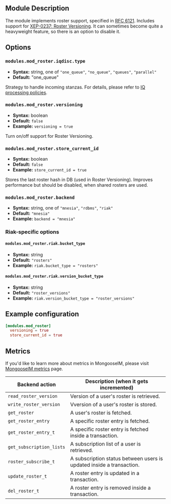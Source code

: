 ## Module Description

The module implements roster support, specified in [RFC 6121](http://xmpp.org/rfcs/rfc6121.html).
Includes support for [XEP-0237: Roster Versioning](http://xmpp.org/extensions/xep-0237.html).
It can sometimes become quite a heavyweight feature, so there is an option to disable it.

## Options

### `modules.mod_roster.iqdisc.type`
* **Syntax:** string, one of `"one_queue"`, `"no_queue"`, `"queues"`, `"parallel"`
* **Default:** "one_queue"

Strategy to handle incoming stanzas. For details, please refer to
[IQ processing policies](../configuration/Modules.md#iq-processing-policies).

### `modules.mod_roster.versioning`
* **Syntax:** boolean
* **Default:** `false`
* **Example:** `versioning = true`

Turn on/off support for Roster Versioning.

### `modules.mod_roster.store_current_id`
* **Syntax:** boolean
* **Default:** `false`
* **Example:** `store_current_id = true`

Stores the last roster hash in DB (used in Roster Versioning).
Improves performance but should be disabled, when shared rosters are used.

### `modules.mod_roster.backend`
* **Syntax:** string, one of `"mnesia"`, `"rdbms"`, `"riak"`
* **Default:** `"mnesia"`
* **Example:** `backend = "mnesia"`

### Riak-specific options

#### `modules.mod_roster.riak.bucket_type`
* **Syntax:** string
* **Default:** `"rosters"`
* **Example:** `riak.bucket_type = "rosters"`

#### `modules.mod_roster.riak.version_bucket_type`
* **Syntax:** string
* **Default:** `"roster_versions"`
* **Example:** `riak.version_bucket_type = "roster_versions"`

## Example configuration

```toml
[modules.mod_roster]
  versioning = true
  store_current_id = true
```

## Metrics

If you'd like to learn more about metrics in MongooseIM,
please visit [MongooseIM metrics](../operation-and-maintenance/MongooseIM-metrics.md) page.

| Backend action | Description (when it gets incremented) |
| ---- | -------------------------------------- |
| `read_roster_version` | Version of a user's roster is retrieved. |
| `write_roster_version` | Vversion of a user's roster is stored. |
| `get_roster` | A user's roster is fetched. |
| `get_roster_entry` | A specific roster entry is fetched. |
| `get_roster_entry_t` | A specific roster entry is fetched inside a transaction. |
| `get_subscription_lists` | A subscription list of a user is retrieved. |
| `roster_subscribe_t` | A subscription status between users is updated inside a transaction. |
| `update_roster_t` | A roster entry is updated in a transaction. |
| `del_roster_t` | A roster entry is removed inside a transaction. |
